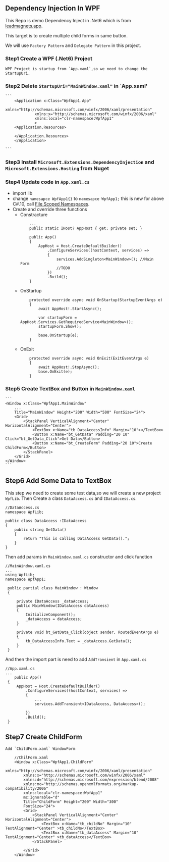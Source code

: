 ## Dependency Injection In WPF

This Repo is demo Dependency Inject in .Net6 which is from [leadmagnets.app](https://www.youtube.com/watch?v=dLR_D2IJE1M).

This target is to create multiple child forms in same button.

We will use `Factory Pattern` and `Delegate Pattern` in this project.

### Step1 Create a WPF (.Net6) Project
    WPF Project is startup from `App.xaml`,so we need to change the StartupUri.

### Step2 Delete  `StartupUri="MainWindow.xaml"` in `App.xaml'
	```
	    <Application x:Class="WpfApp1.App"
                 xmlns="http://schemas.microsoft.com/winfx/2006/xaml/presentation"
                 xmlns:x="http://schemas.microsoft.com/winfx/2006/xaml"
                 xmlns:local="clr-namespace:WpfApp1"
                 >
        <Application.Resources>
             
        </Application.Resources>
        </Application>

	```
### Step3 Install `Microsoft.Extensions.DependencyInjection` and `Microsoft.Extensions.Hosting` from Nuget
### Step4 Update code in `App.xaml.cs`
-   import lib
-   change `namesapce WpfApp1{}`  to `namesapce WpfApp1;`
    this is new for above C#.10, call [File Scoped Namespaces](https://docs.microsoft.com/en-us/dotnet/csharp/language-reference/proposals/csharp-10.0/file-scoped-namespaces).
-   Create and override three functions
    -   Constracture
        ```
            ...
            public static IHost? AppHost { get; private set; }

            public App()
            {
                AppHost = Host.CreateDefaultBuilder()
                    .ConfigureServices((hostContext, services) =>
                    {
                        services.AddSingleton<MainWindow>(); //Main Form 
                        //TODO
                    })
                    .Build();
            }
        ```
    -   OnStartup
        ```
            protected override async void OnStartup(StartupEventArgs e)
            {
                await AppHost!.StartAsync();

                var startupForm = AppHost.Services.GetRequiredService<MainWindow>();
                startupForm.Show();

                base.OnStartup(e);
            }
        ```
    -   OnExit
        ```
            protected override async void OnExit(ExitEventArgs e)
            {
                await AppHost!.StopAsync();
                base.OnExit(e);
            }
        ```
### Step5 Create TextBox and Button in `MainWindow.xaml`
    ```
    <Window x:Class="WpfApp1.MainWindow"
        ...
        Title="MainWindow" Height="200" Width="500" FontSize="24">
        <Grid>
            <StackPanel VerticalAlignment="Center" HorizontalAlignment="Center">
                <TextBox x:Name="tb_DataAccessInfo" Margin="10"></TextBox>
                <Button x:Name="bt_GetData" Padding="20 10" Click="bt_GetData_Click">Get Data</Button>
                <Button x:Name="bt_CreateForm" Padding="20 10">Create ChildForm</Button>
            </StackPanel> 
        </Grid>
    </Window>
    ```

## Step6 Add Some Data to TextBox
   This step we need to create some test data,so we will create a new project `WpfLib`.
   Then Create a class `DataAccess.cs` and `IDataAccess.cs`.
   ```
   //DataAccess.cs
   namespace WpfLib;
   
   public class DataAccess :IDataAccess
   {
       public string GetData()
       {
           return "This is calling DataAccess GetData().";
       }
   }
   ```
   Then add params in `MainWindow.xaml.cs` constructor and click function
   ```
   //MainWindow.xaml.cs
   ...
   using WpfLib;
   namespace WpfApp1;

    public partial class MainWindow : Window
    {
    
        private IDataAccess _dataAccess;
        public MainWindow(IDataAccess dataAccess)
        {
            InitializeComponent();
            _dataAccess = dataAccess;
        }
    
        private void bt_GetData_Click(object sender, RoutedEventArgs e)
        {
            tb_DataAccessInfo.Text = _dataAccess.GetData();
        }
    }
   ```
   And then the import part is need to add `AddTransient` in `App.xaml.cs`
   ```
   //App.xaml.cs
   ...
       public App()
    {
        AppHost = Host.CreateDefaultBuilder()
            .ConfigureServices((hostContext, services) =>
            {
                ...
                services.AddTransient<IDataAccess, DataAccess>();
                
            })
            .Build();
    }
   ```
## Step7 Create ChildForm
    Add `ChildForm.xaml` WindowForm
```
    //ChilForm.xaml
    <Window x:Class="WpfApp1.ChildForm"
        xmlns="http://schemas.microsoft.com/winfx/2006/xaml/presentation"
        xmlns:x="http://schemas.microsoft.com/winfx/2006/xaml"
        xmlns:d="http://schemas.microsoft.com/expression/blend/2008"
        xmlns:mc="http://schemas.openxmlformats.org/markup-compatibility/2006"
        xmlns:local="clr-namespace:WpfApp1"
        mc:Ignorable="d"
        Title="ChildForm" Height="200" Width="300"
        FontSize="24">
        <Grid>
            <StackPanel VerticalAlignment="Center" HorizontalAlignment="Center">
                <TextBox x:Name="tb_childNo" Margin="10" TextAlignment="Center" >tb_childNo</TextBox>
                <TextBox x:Name="tb_dataAccess" Margin="10" TextAlignment="Center" >tb_dataAccess</TextBox>
            </StackPanel>

        </Grid>
    </Window>

   ```
